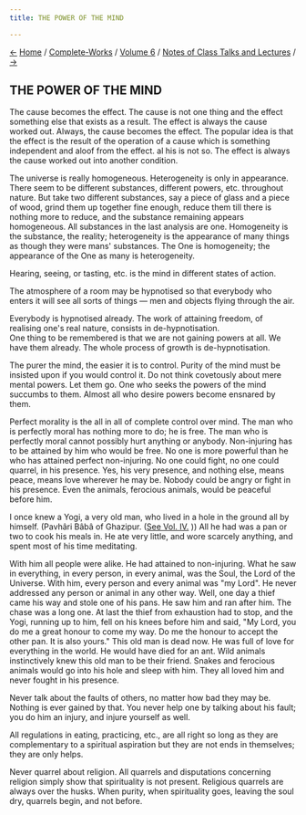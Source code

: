 ```yaml
---
title: THE POWER OF THE MIND

---
```

<div>

[←](concentration.htm) [Home](../../../index.htm) /
[Complete-Works](../../complete_works.htm) / [Volume
6](../volume_6_contents.htm) / [Notes of Class Talks and
Lectures](notes_of_class_talks_and_lectures_contents.htm)
/ [→](lessons_on_raja-yoga.htm)

  

## THE POWER OF THE MIND

The cause becomes the effect. The cause is not one thing and the effect
something else that exists as a result. The effect is always the cause
worked out. Always, the cause becomes the effect. The popular idea is
that the effect is the result of the operation of a cause which is
something independent and aloof from the effect. al his is not so. The
effect is always the cause worked out into another condition.

The universe is really homogeneous. Heterogeneity is only in appearance.
There seem to be different substances, different powers, etc. throughout
nature. But take two different substances, say a piece of glass and a
piece of wood, grind them up together fine enough, reduce them till
there is nothing more to reduce, and the substance remaining appears
homogeneous. All substances in the last analysis are one. Homogeneity is
the substance, the reality; heterogeneity is the appearance of many
things as though they were mans' substances. The One is homogeneity; the
appearance of the One as many is heterogeneity.

Hearing, seeing, or tasting, etc. is the mind in different states of
action.

The atmosphere of a room may be hypnotised so that everybody who enters
it will see all sorts of things — men and objects flying through the
air.

Everybody is hypnotised already. The work of attaining freedom, of
realising one's real nature, consists in de-hypnotisation.  
One thing to be remembered is that we are not gaining powers at all. We
have them already. The whole process of growth is de-hypnotisation.

The purer the mind, the easier it is to control. Purity of the mind must
be insisted upon if you would control it. Do not think covetously about
mere mental powers. Let them go. One who seeks the powers of the mind
succumbs to them. Almost all who desire powers become ensnared by them.

Perfect morality is the all in all of complete control over mind. The
man who is perfectly moral has nothing more to do; he is free. The man
who is perfectly moral cannot possibly hurt anything or anybody.
Non-injuring has to be attained by him who would be free. No one is more
powerful than he who has attained perfect non-injuring. No one could
fight, no one could quarrel, in his presence. Yes, his very presence,
and nothing else, means peace, means love wherever he may be. Nobody
could be angry or fight in his presence. Even the animals, ferocious
animals, would be peaceful before him.

I once knew a Yogi, a very old man, who lived in a hole in the ground
all by himself. (Pavhâri Bâbâ of Ghazipur. ([See Vol.
IV.](../../volume_4/writings_prose/sketch_of_the_life_of_pavhari_baba.htm)
)) All he had was a pan or two to cook his meals in. He ate very little,
and wore scarcely anything, and spent most of his time meditating.

With him all people were alike. He had attained to non-injuring. What he
saw in everything, in every person, in every animal, was the Soul, the
Lord of the Universe. With him, every person and every animal was "my
Lord". He never addressed any person or animal in any other way. Well,
one day a thief came his way and stole one of his pans. He saw him and
ran after him. The chase was a long one. At last the thief from
exhaustion had to stop, and the Yogi, running up to him, fell on his
knees before him and said, "My Lord, you do me a great honour to come my
way. Do me the honour to accept the other pan. It is also yours." This
old man is dead now. He was full of love for everything in the world. He
would have died for an ant. Wild animals instinctively knew this old man
to be their friend. Snakes and ferocious animals would go into his hole
and sleep with him. They all loved him and never fought in his presence.

Never talk about the faults of others, no matter how bad they may be.
Nothing is ever gained by that. You never help one by talking about his
fault; you do him an injury, and injure yourself as well.

All regulations in eating, practicing, etc., are all right so long as
they are complementary to a spiritual aspiration but they are not ends
in themselves; they are only helps.

Never quarrel about religion. All quarrels and disputations concerning
religion simply show that spirituality is not present. Religious
quarrels are always over the husks. When purity, when spirituality goes,
leaving the soul dry, quarrels begin, and not before.

</div>

